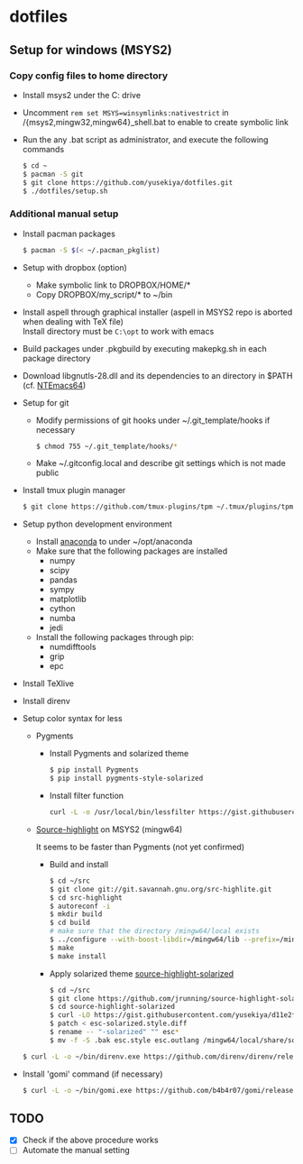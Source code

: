 # dotfiles
## Setup for windows (MSYS2)
### Copy config files to home directory
- Install msys2 under the C: drive
- Uncomment `rem set MSYS=winsymlinks:nativestrict` in /{msys2,mingw32,mingw64}_shell.bat
  to enable to create symbolic link
- Run the any .bat script as administrator, and execute the following commands

  ```bash
  $ cd ~
  $ pacman -S git
  $ git clone https://github.com/yusekiya/dotfiles.git
  $ ./dotfiles/setup.sh
  ```

### Additional manual setup

- Install pacman packages

  ```bash
  $ pacman -S $(< ~/.pacman_pkglist)
  ```
- Setup with dropbox (option)
  - Make symbolic link to DROPBOX/HOME/*
  - Copy DROPBOX/my_script/* to ~/bin
- Install aspell through graphical installer (aspell in MSYS2 repo is aborted when dealing with TeX file)  
  Install directory must be `C:\opt` to work with emacs
- Build packages under .pkgbuild by executing makepkg.sh in each package directory
- Download libgnutls-28.dll and its dependencies to an directory in $PATH (cf. [NTEmacs64](https://github.com/chuntaro/NTEmacs64#emacs-245bindll-の依存関係など))
- Setup for git
  - Modify permissions of git hooks under ~/.git_template/hooks if necessary

    ```bash
    $ chmod 755 ~/.git_template/hooks/*
    ```

  - Make ~/.gitconfig.local and describe git settings which is not made public
- Install tmux plugin manager

  ```bash
  $ git clone https://github.com/tmux-plugins/tpm ~/.tmux/plugins/tpm
  ```

- Setup python development environment
  - Install [anaconda](https://www.continuum.io/downloads) to under ~/opt/anaconda
  - Make sure that the following packages are installed
      - numpy
      - scipy
      - pandas
      - sympy
      - matplotlib
      - cython
      - numba
      - jedi
  - Install the following packages through pip:
      - numdifftools
      - grip
      - epc
- Install TeXlive
- Install direnv
- Setup color syntax for less
  - Pygments

    - Install Pygments and solarized theme

      ``` bash
      $ pip install Pygments
      $ pip install pygments-style-solarized
      ```

    - Install filter function

      ```bash
      curl -L -o /usr/local/bin/lessfilter https://gist.githubusercontent.com/yusekiya/cdf28e6a4e85d855fafa/raw/95bc1e594a00a2f03d911fc13a2c70985c3054f9/lessfilter
      ```

  - [Source-highlight](http://www.gnu.org/software/src-highlite/source-highlight.html)
    on MSYS2 (mingw64)

    It seems to be faster than Pygments (not yet confirmed)

    - Build and install

      ```bash
      $ cd ~/src
      $ git clone git://git.savannah.gnu.org/src-highlite.git
      $ cd src-highlight
      $ autoreconf -i
      $ mkdir build
      $ cd build
      # make sure that the directory /mingw64/local exists
      $ ../configure --with-boost-libdir=/mingw64/lib --prefix=/mingw64/local
      $ make
      $ make install
      ```

    - Apply solarized theme
      [source-highlight-solarized](https://github.com/jrunning/source-highlight-solarized)

      ```bash
      $ cd ~/src
      $ git clone https://github.com/jrunning/source-highlight-solarized.git
      $ cd source-highlight-solarized
      $ curl -LO https://gist.githubusercontent.com/yusekiya/d11e2fcffdbcf9b6da00/raw/1eb6d73a854dabbd643e5ac9b42dfde9009667a7/esc-solarized.style.diff
      $ patch < esc-solarized.style.diff
      $ rename -- "-solarized" "" esc*
      $ mv -f -S .bak esc.style esc.outlang /mingw64/local/share/source-highlight
      ```

  ```bash
  $ curl -L -o ~/bin/direnv.exe https://github.com/direnv/direnv/releases/download/v2.6.0/direnv.windows-amd64.exe
  ```
- Install 'gomi' command (if necessary)

  ```bash
  $ curl -L -o ~/bin/gomi.exe https://github.com/b4b4r07/gomi/releases/download/v0.1.6/gomi_windows_amd64.exe
  ```

## TODO

- [x] Check if the above procedure works
- [ ] Automate the manual setting
